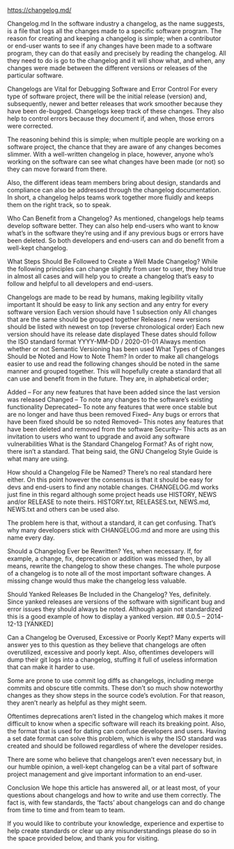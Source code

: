 https://changelog.md/

Changelog.md
In the software industry a changelog, as the name suggests, is a file that logs all the changes made to a specific software program. The reason for creating and keeping a changelog is simple; when a contributor or end-user wants to see if any changes have been made to a software program, they can do that easily and precisely by reading the changelog. All they need to do is go to the changelog and it will show what, and when, any changes were made between the different versions or releases of the particular software.

Changelogs are Vital for Debugging Software and Error Control
For every type of software project, there will be the initial release (version) and, subsequently, newer and better releases that work smoother because they have been de-bugged. Changelogs keep track of these changes. They also help to control errors because they document if, and when, those errors were corrected.

The reasoning behind this is simple; when multiple people are working on a software project, the chance that they are aware of any changes becomes slimmer. With a well-written changelog in place, however, anyone who’s working on the software can see what changes have been made (or not) so they can move forward from there.

Also, the different ideas team members bring about design, standards and compliance can also be addressed through the changelog documentation. In short, a changelog helps teams work together more fluidly and keeps them on the right track, so to speak.

Who Can Benefit from a Changelog?
As mentioned, changelogs help teams develop software better. They can also help end-users who want to know what’s in the software they’re using and if any previous bugs or errors have been deleted. So both developers and end-users can and do benefit from a well-kept changelog.

What Steps Should Be Followed to Create a Well Made Changelog?
While the following principles can change slightly from user to user, they hold true in almost all cases and will help you to create a changelog that’s easy to follow and helpful to all developers and end-users.

Changelogs are made to be read by humans, making legibility vitally important
It should be easy to link any section and any entry for every software version
Each version should have 1 subsection only
All changes that are the same should be grouped together
Releases / new versions should be listed with newest on top (reverse chronological order)
Each new version should have its release date displayed
These dates should follow the ISO standard format YYYY-MM-DD / 2020-01-01
Always mention whether or not Semantic Versioning has been used
What Types of Changes Should be Noted and How to Note Them?
In order to make all changelogs easier to use and read the following changes should be noted in the same manner and grouped together. This will hopefully create a standard that all can use and benefit from in the future. They are, in alphabetical order;

Added – For any new features that have been added since the last version was released
Changed – To note any changes to the software’s existing functionality
Deprecated– To note any features that were once stable but are no longer and have thus been removed
Fixed– Any bugs or errors that have been fixed should be so noted
Removed– This notes any features that have been deleted and removed from the software
Security– This acts as an invitation to users who want to upgrade and avoid any software vulnerabilities
What is the Standard Changelog Format?
As of right now, there isn’t a standard. That being said, the GNU Changelog Style Guide is what many are using.

How should a Changelog File be Named?
There’s no real standard here either. On this point however the consensus is that it should be easy for devs and end-users to find any notable changes. CHANGELOG.md works just fine in this regard although some project heads use HISTORY, NEWS and/or RELEASE to note theirs. HISTORY.txt, RELEASES.txt, NEWS.md, NEWS.txt and others can be used also.

The problem here is that, without a standard, it can get confusing. That’s why many developers stick with CHANGELOG.md and more are using this name every day.

Should a Changelog Ever be Rewritten?
Yes, when necessary. If, for example, a change, fix, deprecation or addition was missed then, by all means, rewrite the changelog to show these changes. The whole purpose of a changelog is to note all of the most important software changes. A missing change would thus make the changelog less valuable.

Should Yanked Releases Be Included in the Changelog?
Yes, definitely. Since yanked releases are versions of the software with significant bug and error issues they should always be noted. Although again not standardized this is a good example of how to display a yanked version. ## 0.0.5 – 2014-12-13 [YANKED]

Can a Changelog be Overused, Excessive or Poorly Kept?
Many experts will answer yes to this question as they believe that changelogs are often overutilized, excessive and poorly kept. Also, oftentimes developers will dump their git logs into a changelog, stuffing it full of useless information that can make it harder to use.

Some are prone to use commit log diffs as changelogs, including merge commits and obscure title commits. These don’t so much show noteworthy changes as they show steps in the source code’s evolution. For that reason, they aren’t nearly as helpful as they might seem.

Oftentimes deprecations aren’t listed in the changelog which makes it more difficult to know when a specific software will reach its breaking point. Also, the format that is used for dating can confuse developers and users. Having a set date format can solve this problem, which is why the ISO standard was created and should be followed regardless of where the developer resides.

There are some who believe that changelogs aren’t even necessary but, in our humble opinion, a well-kept changelog can be a vital part of software project management and give important information to an end-user.

Conclusion
We hope this article has answered all, or at least most, of your questions about changelogs and how to write and use them correctly. The fact is, with few standards, the ‘facts’ about changelogs can and do change from time to time and from team to team.

If you would like to contribute your knowledge, experience and expertise to help create standards or clear up any misunderstandings please do so in the space provided below, and thank you for visiting.
